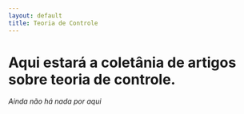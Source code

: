 ```yaml
---
layout: default
title: Teoria de Controle
---
```


# Aqui estará a coletânia de artigos sobre teoria de controle.

_Ainda não há nada por aqui_
